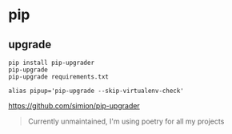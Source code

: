 # pip

## upgrade

```shell
pip install pip-upgrader
pip-upgrade
pip-upgrade requirements.txt
```

```shell
alias pipup='pip-upgrade --skip-virtualenv-check'
```

<https://github.com/simion/pip-upgrader>
> Currently unmaintained, I'm using poetry for all my projects
